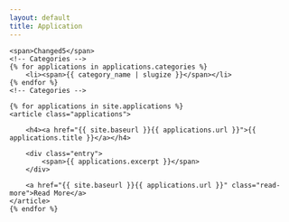 ```yaml
---
layout: default
title: Application
---
```


<div class="posts font-small">

    <span>Changed5</span>
    <!-- Categories -->
    {% for applications in applications.categories %}
        <li><span>{{ category_name | slugize }}</span></li>
    {% endfor %}
    <!-- Categories -->

    {% for applications in site.applications %}
    <article class="applications">

        <h4><a href="{{ site.baseurl }}{{ applications.url }}">{{ applications.title }}</a></h4>

        <div class="entry">
            <span>{{ applications.excerpt }}</span>
        </div>

        <a href="{{ site.baseurl }}{{ applications.url }}" class="read-more">Read More</a>
    </article>
    {% endfor %}
</div>
